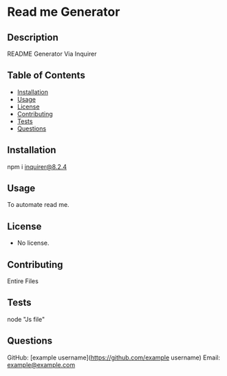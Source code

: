 # Read me Generator
  
  ## Description
  README Generator Via Inquirer
  
  ## Table of Contents
  - [Installation](#installation)
  - [Usage](#usage)
  - [License](#license)
  - [Contributing](#contributing)
  - [Tests](#tests)
  - [Questions](#questions)
  
  ## Installation
  npm i inquirer@8.2.4
  
  ## Usage
  To automate read me.
  
  ## License
   - No license.
  
  ## Contributing
  Entire Files
  
  ## Tests
  node "Js file"
  
  ## Questions
  GitHub: [example username](https://github.com/example username)
  Email: example@example.com
  